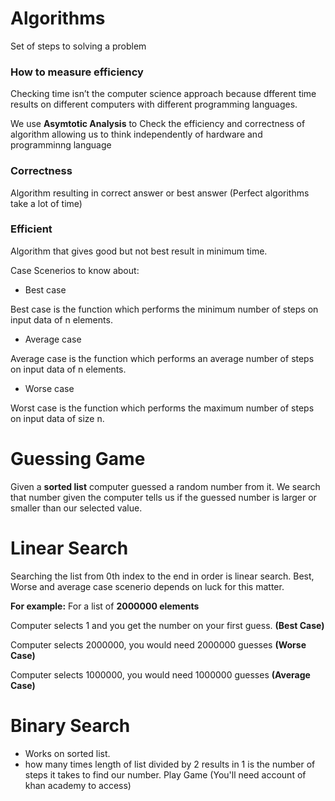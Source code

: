 # Algorithms

Set of steps to solving a problem

### How to measure efficiency

Checking time isn’t the computer science approach because dfferent time results on different computers with different programming languages.

We use **Asymtotic Analysis** to Check the efficiency and correctness of algorithm allowing us to think independently of hardware and programminng language

### Correctness
Algorithm resulting in correct answer or best answer (Perfect algorithms take a lot of time)
### Efficient
Algorithm that gives good but not best result in minimum time.

Case Scenerios to know about:

*	Best case

Best case is the function which performs the minimum number of steps on input data of n elements.
*	Average case

Average case is the function which performs an average number of steps on input data of n elements.
*	Worse case

Worst case is the function which performs the maximum number of steps on input data of size n. 

# Guessing Game

Given a **sorted list** computer guessed a random number from it.
We search that number given the computer tells us if the guessed number is larger or smaller than our selected value.

# Linear Search
Searching the list from 0th index to the end in order is linear search.
Best, Worse and average case scenerio depends on luck for this matter.

**For example:** For a list of **2000000 elements**

Computer selects 1 and you get the number on your first guess. **(Best Case)**

Computer selects 2000000, you would need 2000000 guesses **(Worse Case)**

Computer selects 1000000, you would need 1000000 guesses **(Average Case)**
# Binary Search
* Works on sorted list.
* how many times length of list divided by 2 results in 1 is the number of steps it takes to find our number.
Play Game (You'll need account of khan academy to access)
